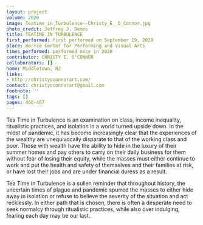 ```yaml
---
layout: project
volume: 2020
image: Teatime_in_Turbulence--Christy_E__O_Connor.jpg
photo_credit: Jeffrey J. Demos
title: TEATIME IN TURBULENCE
first_performed: first performed on September 19, 2020
place: Berrie Center for Performing and Visual Arts
times_performed: performed once in 2020
contributor: CHRISTY E. O'CONNOR
collaborators: []
home: Middletown, NJ
links:
- http://christyoconnorart.com/
contact: christyoconnorart@gmail.com
footnote: ''
tags: []
pages: 466-467
---
```



Tea Time in Turbulence is an examination on class, income inequality, ritualistic practices, and isolation in a world turned upside down.  In the midst of pandemic, it has become increasingly clear that the experiences of the wealthy are unequivocally disparate to that of the working class and poor. Those with wealth have the ability to hide in the luxury of their summer homes and pay others to carry on their daily business for them without fear of losing their equity, while the masses must either continue to work and put the health and safety of themselves and their families at risk, or have lost their jobs and are under financial duress as a result.

Tea Time in Turbulence is a sullen reminder that throughout history, the uncertain times of plague and pandemic spurred the masses to either hide away in isolation or refuse to believe the severity of the situation and act recklessly.  In either path that is chosen, there is often a desperate need to seek normalcy through ritualistic practices, while also over indulging, fearing each day may be our last.
